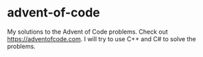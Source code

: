 # advent-of-code
My solutions to the Advent of Code problems. Check out https://adventofcode.com.
I will try to use C++ and C# to solve the problems.

